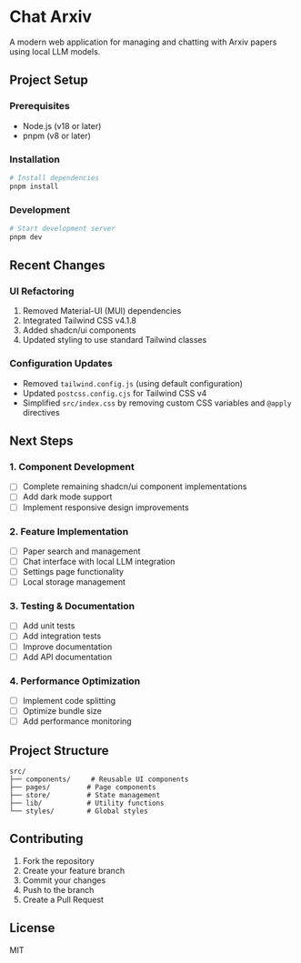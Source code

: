 # Chat Arxiv

A modern web application for managing and chatting with Arxiv papers using local LLM models.

## Project Setup

### Prerequisites
- Node.js (v18 or later)
- pnpm (v8 or later)

### Installation
```bash
# Install dependencies
pnpm install
```

### Development
```bash
# Start development server
pnpm dev
```

## Recent Changes

### UI Refactoring
1. Removed Material-UI (MUI) dependencies
2. Integrated Tailwind CSS v4.1.8
3. Added shadcn/ui components
4. Updated styling to use standard Tailwind classes

### Configuration Updates
- Removed `tailwind.config.js` (using default configuration)
- Updated `postcss.config.cjs` for Tailwind CSS v4
- Simplified `src/index.css` by removing custom CSS variables and `@apply` directives

## Next Steps

### 1. Component Development
- [ ] Complete remaining shadcn/ui component implementations
- [ ] Add dark mode support
- [ ] Implement responsive design improvements

### 2. Feature Implementation
- [ ] Paper search and management
- [ ] Chat interface with local LLM integration
- [ ] Settings page functionality
- [ ] Local storage management

### 3. Testing & Documentation
- [ ] Add unit tests
- [ ] Add integration tests
- [ ] Improve documentation
- [ ] Add API documentation

### 4. Performance Optimization
- [ ] Implement code splitting
- [ ] Optimize bundle size
- [ ] Add performance monitoring

## Project Structure
```
src/
├── components/     # Reusable UI components
├── pages/         # Page components
├── store/         # State management
├── lib/           # Utility functions
└── styles/        # Global styles
```

## Contributing
1. Fork the repository
2. Create your feature branch
3. Commit your changes
4. Push to the branch
5. Create a Pull Request

## License
MIT
